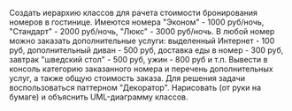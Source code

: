 Создать иерархию классов для рачета стоимости бронирования номеров в гостинице. Имеются номера "Эконом" - 1000 руб/ночь, "Стандарт" - 2000 руб/ночь, "Люкс" - 3000 руб/ночь. В любой номер можно заказать дополнительные услуги: выделенный Интернет - 100 руб, дополнительный диван - 500 руб, доставка еды в номер - 300 руб, завтрак "шведский стол" - 500 руб, ужин - 800 руб и т.п.
Вывести в консоль категорию заказанного номера и перечень дополнительных услуг, а также общую стоимость заказа.
Для решения задачи воспользоваться паттерном "Декоратор".
Нарисовать (от руки на бумаге) и объяснить UML-диаграмму классов.
